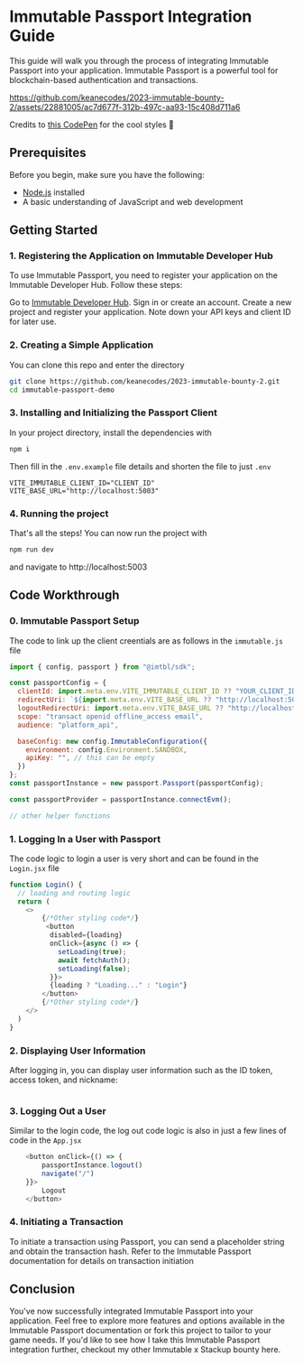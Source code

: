 # Immutable Passport Integration Guide

This guide will walk you through the process of integrating Immutable Passport into your application. Immutable Passport is a powerful tool for blockchain-based authentication and transactions. 



https://github.com/keanecodes/2023-immutable-bounty-2/assets/22881005/ac7d677f-312b-497c-aa93-15c408d711a6



Credits to [this CodePen](https://codepen.io/soufiane-khalfaoui-hassani/pen/LYpPWda) for the cool styles 💅

## Prerequisites
Before you begin, make sure you have the following:

* [Node.js](https://nodejs.org/) installed  
* A basic understanding of JavaScript and web development

## Getting Started

### 1. Registering the Application on Immutable Developer Hub
To use Immutable Passport, you need to register your application on the Immutable Developer Hub. Follow these steps:

Go to [Immutable Developer Hub](https://hub.immutable.com/).
Sign in or create an account.
Create a new project and register your application.
Note down your API keys and client ID for later use.

### 2. Creating a Simple Application
You can clone this repo and enter the directory
```bash
git clone https://github.com/keanecodes/2023-immutable-bounty-2.git
cd immutable-passport-demo
```
### 3. Installing and Initializing the Passport Client
In your project directory, install the dependencies with 
```bash
npm i
```
Then fill in the `.env.example` file details and shorten the file to just `.env`
```
VITE_IMMUTABLE_CLIENT_ID="CLIENT_ID"
VITE_BASE_URL="http://localhost:5003"
```

### 4. Running the project
That's all the steps! You can now run the project with 
```bash
npm run dev
```
and navigate to http://localhost:5003

## Code Workthrough

### 0. Immutable Passport Setup
The code to link up the client creentials are as follows in the `immutable.js` file 
```js
import { config, passport } from "@imtbl/sdk";

const passportConfig = {
  clientId: import.meta.env.VITE_IMMUTABLE_CLIENT_ID ?? "YOUR_CLIENT_ID",
  redirectUri: `${import.meta.env.VITE_BASE_URL ?? "http://localhost:5003"}/callback`,
  logoutRedirectUri: import.meta.env.VITE_BASE_URL ?? "http://localhost:5003",
  scope: "transact openid offline_access email",
  audience: "platform_api",

  baseConfig: new config.ImmutableConfiguration({
    environment: config.Environment.SANDBOX, 
    apiKey: "", // this can be empty
  })
};
const passportInstance = new passport.Passport(passportConfig);

const passportProvider = passportInstance.connectEvm();

// other helper functions
```

### 1. Logging In a User with Passport
The code logic to login a user is very short and can be found in the `Login.jsx` file
```js
function Login() {
  // loading and routing logic
  return (
    <>
        {/*Other styling code*/}
         <button 
          disabled={loading}
          onClick={async () => {
            setLoading(true);
            await fetchAuth();
            setLoading(false);
          }}>
          {loading ? "Loading..." : "Login"}
        </button>
        {/*Other styling code*/}
    </>
  )
}
```
### 2. Displaying User Information
After logging in, you can display user information such as the ID token, access token, and nickname:
```

```

### 3. Logging Out a User
Similar to the login code, the log out code logic is also in just a few lines of code in the `App.jsx`
```js
    <button onClick={() => {
        passportInstance.logout()
        navigate("/")
    }}>
        Logout
    </button>
```

### 4. Initiating a Transaction
To initiate a transaction using Passport, you can send a placeholder string and obtain the transaction hash. Refer to the Immutable Passport documentation for details on transaction initiation

## Conclusion
You've now successfully integrated Immutable Passport into your application. Feel free to explore more features and options available in the Immutable Passport documentation or fork this project to tailor to your game needs. If you'd like to see how I take this Immutable Passport integration further, checkout my other Immutable x Stackup bounty here.

